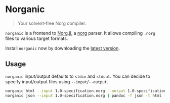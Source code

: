 # Norganic 

> Your solvent-free Norg compiler.

`norganic` is a frontend to [Norg.jl](https://github.com/Klafyvel/Norg.jl/), a [norg](https://github.com/nvim-neorg/norg-specs/) parser. It allows compiling `.norg` files to various target formats.

Install `norganic` now by downloading the [latest version](https://github.com/Klafyvel/norganic/releases/latest).

## Usage

`norganic` input/output defaults to `stdin` and `stdout`. You can decide to specify input/output files using `--input`/`--output`.

```bash
norganic html --input 1.0-specification.norg --output 1.0-specification.html
norganic json --input 1.0-specification.norg | pandoc -f json -t html -o 1.0-specification.html
```

